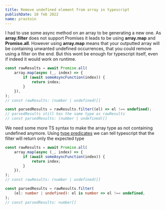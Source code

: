 ```yaml
---
title: Remove undefined element from array in typescript
publishDate: 10 feb 2022
name: prastoin
---
```


I had to use some async method on an array to be generating a new one.
As **array.filter** does not support Promises it leads to be using **array.map** and **Promise.all**.
However using **array.map** means that your outputted array will be containing unwanted undefined occurrences, that you could remove using a filter on the end.
But this wont be enough for typescript itself, even if indeed it would work on runtime.

```js
const rawResults = await Promise.all(
    array.map(async (_, index) => {
        if (await someAsyncFunction(index)) {
            return index;
        }
    }),
);
// const rawResults: (number | undefined)[]

const parsedResults = rawResults.filter((el) => el !== undefined);
// parsedResults still has the same type as rawResults
// const parsedResults: (number | undefined)[]
```

We need some more TS syntax to make the array type as not containing undefined anymore.
Using [type predicates](https://www.typescriptlang.org/docs/handbook/2/narrowing.html#using-type-predicates) we can tell typescript that the filter will return only the expected type

```ts
const rawResults = await Promise.all(
    array.map(async (_, index) => {
        if (await someAsyncFunction(index)) {
            return index;
        }
    }),
);
// const rawResults: (number | undefined)[]

const parsedResults = rawResults.filter(
    (el: number | undefined): el is number => el !== undefined,
);
// const parsedResults: number[]
```
